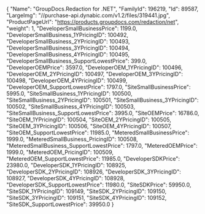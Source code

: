 {
    "Name": "GroupDocs.Redaction for .NET",
    "FamilyId": 196219,
    "Id": 89587,
    "LargeImg": "//purchase-api.dynabic.com/v1.2/files/319441.jpg",
    "ProductPageUrl": "https://products.groupdocs.com/redaction/net",
    "weight": 1,
    "DeveloperSmallBusinessPrice": 1199.0,
    "DeveloperSmallBusiness_1YPricingID": 100492,
    "DeveloperSmallBusiness_2YPricingID": 100493,
    "DeveloperSmallBusiness_3YPricingID": 100494,
    "DeveloperSmallBusiness_4YPricingID": 100495,
    "DeveloperSmallBusiness_SupportLowestPrice": 399.0,
    "DeveloperOEMPrice": 3597.0,
    "DeveloperOEM_1YPricingID": 100496,
    "DeveloperOEM_2YPricingID": 100497,
    "DeveloperOEM_3YPricingID": 100498,
    "DeveloperOEM_4YPricingID": 100499,
    "DeveloperOEM_SupportLowestPrice": 1797.0,
    "SiteSmallBusinessPrice": 5995.0,
    "SiteSmallBusiness_1YPricingID": 100500,
    "SiteSmallBusiness_2YPricingID": 100501,
    "SiteSmallBusiness_3YPricingID": 100502,
    "SiteSmallBusiness_4YPricingID": 100503,
    "SiteSmallBusiness_SupportLowestPrice": 3995.0,
    "SiteOEMPrice": 16786.0,
    "SiteOEM_1YPricingID": 100504,
    "SiteOEM_2YPricingID": 100505,
    "SiteOEM_3YPricingID": 100506,
    "SiteOEM_4YPricingID": 100507,
    "SiteOEM_SupportLowestPrice": 11985.0,
    "MeteredSmallBusinessPrice": 1999.0,
    "MeteredSmallBusiness_PricingID": 100508,
    "MeteredSmallBusiness_SupportLowestPrice": 1797.0,
    "MeteredOEMPrice": 1999.0,
    "MeteredOEM_PricingID": 100509,
    "MeteredOEM_SupportLowestPrice": 11985.0,
    "DeveloperSDKPrice": 23980.0,
    "DeveloperSDK_1YPricingID": 108925,
    "DeveloperSDK_2YPricingID": 108926,
    "DeveloperSDK_3YPricingID": 108927,
    "DeveloperSDK_4YPricingID": 108928,
    "DeveloperSDK_SupportLowestPrice": 11980.0,
    "SiteSDKPrice": 59950.0,
    "SiteSDK_1YPricingID": 109149,
    "SiteSDK_2YPricingID": 109150,
    "SiteSDK_3YPricingID": 109151,
    "SiteSDK_4YPricingID": 109152,
    "SiteSDK_SupportLowestPrice": 39950.0
}